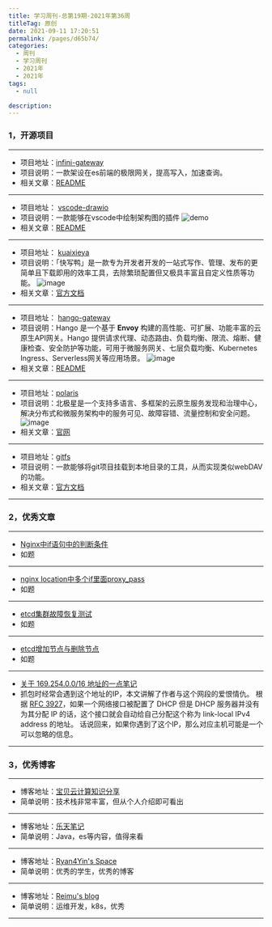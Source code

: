 ```yaml
---
title: 学习周刊-总第19期-2021年第36周
titleTag: 原创
date: 2021-09-11 17:20:51
permalink: /pages/d65b74/
categories: 
  - 周刊
  - 学习周刊
  - 2021年
  - 2021年
tags: 
  - null

description: 
---
```



### **1，开源项目**

------

- 项目地址：[infini-gateway](https://github.com/medcl/infini-gateway)
- 项目说明：一款架设在es前端的极限网关，提高写入，加速查询。
- 相关文章：[README](https://github.com/medcl/infini-gateway/blob/master/README.md)

---

- 项目地址： [vscode-drawio](https://github.com/hediet/vscode-drawio)
- 项目说明：一款能够在vscode中绘制架构图的插件
 ![demo](http://t.eryajf.net/imgs/2021/09/e4c5965123bf7e55.gif)
- 相关文章：[README](https://github.com/hediet/vscode-drawio/blob/master/README.md)

---

- 项目地址： [kuaixieya](https://github.com/oncework/kuaixieya)
- 项目说明：「快写鸭」是一款专为开发者开发的一站式写作、管理、发布的更简单且下载即用的效率工具，去除繁琐配置但又极具丰富且自定义性质等功能。
 ![image](http://t.eryajf.net/imgs/2021/09/0384c95d4e82e73b.jpg)
- 相关文章：[官方文档](https://kuaixieya.com/)

---

- 项目地址： [hango-gateway](https://github.com/hango-io/hango-gateway)
- 项目说明：Hango 是一个基于 **Envoy** 构建的高性能、可扩展、功能丰富的云原生API网关。Hango 提供请求代理、动态路由、负载均衡、限流、熔断、健康检查、安全防护等功能，可用于微服务网关、七层负载均衡、Kubernetes Ingress、Serverless网关等应用场景。
   ![image](http://t.eryajf.net/imgs/2021/09/656b20caa2713262.jpg)
- 相关文章：[README](https://github.com/hango-io/hango-gateway/blob/master/README.md)

---

- 项目地址：[polaris](https://github.com/polarismesh/polaris)
- 项目说明：北极星是一个支持多语言、多框架的云原生服务发现和治理中心，解决分布式和微服务架构中的服务可见、故障容错、流量控制和安全问题。
 ![image](http://t.eryajf.net/imgs/2021/09/6e588bb89ac07f7d.jpg)
- 相关文章：[官网](https://polarismesh.cn/#/)

---

- 项目地址：[gitfs](https://github.com/presslabs/gitfs)
- 项目说明：一款能够将git项目挂载到本地目录的工具，从而实现类似webDAV的功能。
- 相关文章：[官方文档](https://www.presslabs.com/docs/code/gitfs/how-it-works/)

------

### **2，优秀文章**

------

-  [Nginx中if语句中的判断条件](https://www.cnblogs.com/songxingzhu/p/6382007.html)
- 如题

----

-  [nginx location中多个if里面proxy_pass](https://blog.csdn.net/liuxiao723846/article/details/83147792)
- 如题

---

-  [etcd集群故障恢复测试](https://blog.csdn.net/dazuiba008/article/details/94595679)
-  如题

---

-  [etcd增加节点与删除节点](https://blog.csdn.net/wuxingge/article/details/107207841)
-  如题

---

- [关于 169.254.0.0/16 地址的一点笔记](https://nova.moe/note-on-169-254-ip-addresses/)
- 抓包时经常会遇到这个地址的IP，本文讲解了作者与这个网段的爱恨情仇。
   根据 [RFC 3927](https://tools.ietf.org/html/rfc3927)，如果一个网络接口被配置了 DHCP 但是 DHCP 服务器并没有为其分配 IP 的话，这个接口就会自动给自己分配这个称为 link-local IPv4 address 的地址。
   话说回来，如果你遇到了这个IP，那么对应主机可能是一个可以忽略的信息。

------

### **3，优秀博客**

------

- 博客地址：[宝贝云计算知识分享](https://www.dearcloud.cn/)
- 简单说明：技术栈非常丰富，但从个人介绍即可看出


----

- 博客地址：[乐天笔记](https://www.letianbiji.com/)
- 简单说明：Java，es等内容，值得来看

---

- 博客地址：[Ryan4Yin's Space](https://ryan4yin.space/)
- 简单说明：优秀的学生，优秀的博客

---

- 博客地址：[Reimu's blog](https://blog.k8s.li/)
- 简单说明：运维开发，k8s，优秀

------